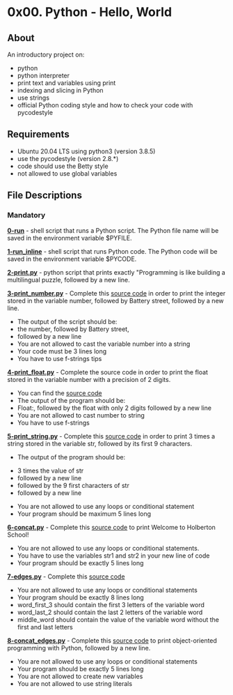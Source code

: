 # 0x00. Python - Hello, World
## About
An introductory project on:
- python
- python interpreter
- print text and variables using print
- indexing and slicing in Python
- use strings
- official Python coding style and how to check your code with pycodestyle
## Requirements
- Ubuntu 20.04 LTS using python3 (version 3.8.5)
- use the pycodestyle (version 2.8.*)
- code should use the Betty style
- not allowed to use global variables
## File Descriptions
### Mandatory
**[0-run](0-run)** - shell script that runs a Python script. The Python file name will be saved in the environment variable $PYFILE.

**[1-run_inline](1-run_inline)** - shell script that runs Python code. The Python code will be saved in the environment variable $PYCODE.

**[2-print.py](2-print.py)** - python script that prints exactly "Programming is like building a multilingual puzzle, followed by a new line.

**[3-print_number.py](3-print_number.py)** - Complete this [source code](https://github.com/holbertonschool/0x00.py/blob/master/3-print_number.py) in order to print the integer stored in the variable number, followed by Battery street, followed by a new line.
- The output of the script should be:
 - the number, followed by Battery street,
 - followed by a new line
- You are not allowed to cast the variable number into a string
- Your code must be 3 lines long
- You have to use f-strings tips

**[4-print_float.py](4-print_float.py)** - Complete the source code in order to print the float stored in the variable number with a precision of 2 digits.
- You can find the [source code](https://github.com/holbertonschool/0x00.py/blob/master/4-print_float.py)
- The output of the program should be:
- Float:, followed by the float with only 2 digits followed by a new line
- You are not allowed to cast number to string
- You have to use f-strings

**[5-print_string.py](5-print_string.py)** - Complete this [source code](https://github.com/holbertonschool/0x00.py/blob/master/5-print_string.py) in order to print 3 times a string stored in the variable str, followed by its first 9 characters.
- The output of the program should be:
* 3 times the value of str
* followed by a new line
* followed by the 9 first characters of str
* followed by a new line
- You are not allowed to use any loops or conditional statement
- Your program should be maximum 5 lines long

**[6-concat.py](6-concat.py)** - Complete this [source code](https://github.com/holbertonschool/0x00.py/blob/master/6-concat.py) to print Welcome to Holberton School!
- You are not allowed to use any loops or conditional statements.
- You have to use the variables str1 and str2 in your new line of code
- Your program should be exactly 5 lines long

**[7-edges.py](7-edges.py)** - Complete this [source code](https://github.com/holbertonschool/0x00.py/blob/master/7-edges.py)
- You are not allowed to use any loops or conditional statements
- Your program should be exactly 8 lines long
- word_first_3 should contain the first 3 letters of the variable word
- word_last_2 should contain the last 2 letters of the variable word
- middle_word should contain the value of the variable word without the first and last letters

**[8-concat_edges.py](8-concat_edges.py)** - Complete this [source code](https://github.com/holbertonschool/0x00.py/blob/master/8-concat_edges.py) to print object-oriented programming with Python, followed by a new line.
- You are not allowed to use any loops or conditional statements
- Your program should be exactly 5 lines long
- You are not allowed to create new variables
- You are not allowed to use string literals
